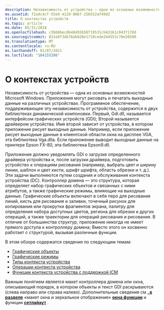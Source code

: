 ```yaml
---
description: Независимость от устройства — одна из основных возможностей Microsoft Windows.
ms.assetid: f2a4c4cf-55e9-4129-8067-256552af49d2
title: О контекстах устройств
ms.topic: article
ms.date: 05/31/2018
ms.openlocfilehash: c3b686ec8b48492658f19531cb42161c043f178d
ms.sourcegitcommit: 831e8f3db78ab820e1710cede244553c70e50500
ms.translationtype: MT
ms.contentlocale: ru-RU
ms.lasthandoff: 01/07/2021
ms.locfileid: "104155206"
---
```

# <a name="about-device-contexts"></a>О контекстах устройств

Независимость от устройства — одна из основных возможностей Microsoft Windows. Приложения могут рисовать и печатать выходные данные на различных устройствах. Программное обеспечение, поддерживающее эту независимость от устройства, содержится в двух библиотеках динамической компоновки. Первый, Gdi.dll, называется интерфейсом графических устройств (GDI); Второй называется драйвером устройства. Имя второй зависит от устройства, в котором приложение рисует выходные данные. Например, если приложение рисует выходные данные в клиентской области окна на дисплее VGA, эта библиотека Vga.dllа. Если приложение выводит выходные данные на принтере Epson FX-80, эта библиотека Epson9.dll.

Приложение должно уведомлять GDI о загрузке определенного драйвера устройства и, после загрузки драйвера, подготовить устройство к операциям рисования (например, выбрать цвет и ширину линии, шаблон и цвет кисти, шрифт шрифта, область обрезки и т. д.). Эти задачи выполняются путем создания и обслуживания контекста устройства (DC). Контроллер домена — это структура, которая определяет набор графических объектов и связанных с ними атрибутов, а также графические режимы, влияющие на выходные данные. Графические объекты включают в себя перо для рисования линий, кисть для рисования и заливки, точечный рисунок для копирования или прокрутки фрагментов экрана, палитру для определения набора доступных цветов, региона для обрезки и других операций, а также траектории для операций рисования и рисования. В отличие от большинства структур, приложение никогда не имеет прямого доступа к контроллеру домена; Вместо этого он косвенно работает с структурой, вызывая различные функции.

В этом обзоре содержатся сведения по следующим темам:

-   [Графические объекты](graphic-objects.md)
-   [Графические режимы](graphic-modes.md)
-   [Типы контекста устройства](device-context-types.md)
-   [Операции контекста устройства](device-context-operations.md)
-   [Функции контекста устройства с поддержкой ICM](icm-enabled-device-context-functions.md)

Важным понятием является макет контроллера домена или окна, описывающий порядок, в котором объекты и текст GDI раскрываются (слева направо или справа налево). Дополнительные сведения см [**. в разделе**](/windows/desktop/api/Wingdi/nf-wingdi-getlayout) «макет окна и зеркальное отображение» [**окна функции**](../winmsg/window-features.md) и функции [**сетлайаут**](/windows/desktop/api/Wingdi/nf-wingdi-setlayout) .

 

 
